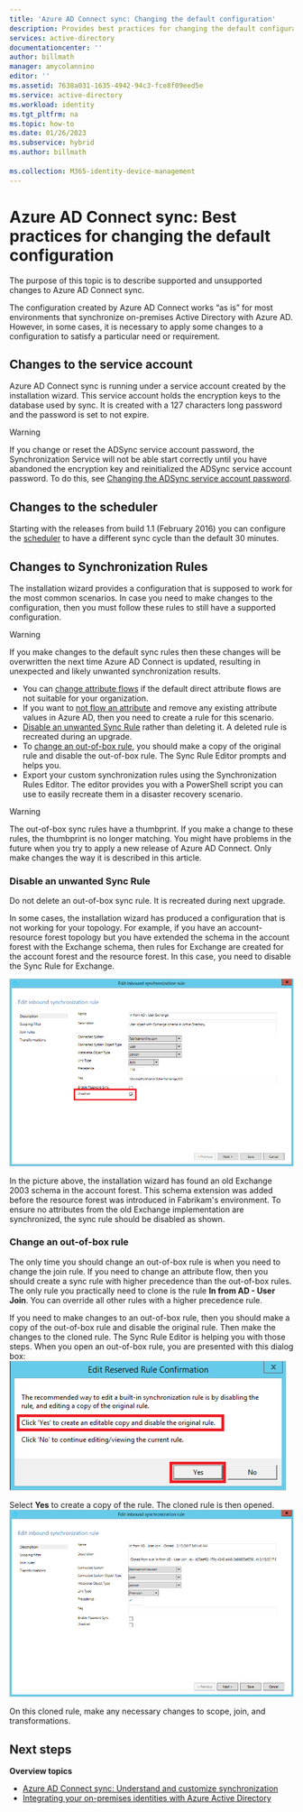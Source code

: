 ```yaml
---
title: 'Azure AD Connect sync: Changing the default configuration'
description: Provides best practices for changing the default configuration of Azure AD Connect sync.
services: active-directory
documentationcenter: ''
author: billmath
manager: amycolannino
editor: ''
ms.assetid: 7638a031-1635-4942-94c3-fce8f09eed5e
ms.service: active-directory
ms.workload: identity
ms.tgt_pltfrm: na
ms.topic: how-to
ms.date: 01/26/2023
ms.subservice: hybrid
ms.author: billmath

ms.collection: M365-identity-device-management
---
```

# Azure AD Connect sync: Best practices for changing the default configuration
The purpose of this topic is to describe supported and unsupported changes to Azure AD Connect sync.

The configuration created by Azure AD Connect works “as is” for most environments that synchronize on-premises Active Directory with Azure AD. However, in some cases, it is necessary to apply some changes to a configuration to satisfy a particular need or requirement.

## Changes to the service account
Azure AD Connect sync is running under a service account created by the installation wizard. This service account holds the encryption keys to the database used by sync. It is created with a 127 characters long password and the password is set to not expire.

> [!WARNING]
> If you change or reset the ADSync service account password, the Synchronization Service will not be able start correctly until you have abandoned the encryption key and reinitialized the ADSync service account password.
> To do this, see [Changing the ADSync service account password](how-to-connect-sync-change-serviceacct-pass.md).

## Changes to the scheduler
Starting with the releases from build 1.1 (February 2016) you can configure the [scheduler](how-to-connect-sync-feature-scheduler.md) to have a different sync cycle than the default 30 minutes.

## Changes to Synchronization Rules
The installation wizard provides a configuration that is supposed to work for the most common scenarios. In case you need to make changes to the configuration, then you must follow these rules to still have a supported configuration.

> [!WARNING]
> If you make changes to the default sync rules then these changes will be overwritten the next time Azure AD Connect is updated, resulting in unexpected and likely unwanted synchronization results.

* You can [change attribute flows](how-to-connect-sync-change-the-configuration.md#other-common-attribute-flow-changes) if the default direct attribute flows are not suitable for your organization.
* If you want to [not flow an attribute](how-to-connect-sync-change-the-configuration.md#do-not-flow-an-attribute) and remove any existing attribute values in Azure AD, then you need to create a rule for this scenario.
* [Disable an unwanted Sync Rule](#disable-an-unwanted-sync-rule) rather than deleting it. A deleted rule is recreated during an upgrade.
* To [change an out-of-box rule](#change-an-out-of-box-rule), you should make a copy of the original rule and disable the out-of-box rule. The Sync Rule Editor prompts and helps you.
* Export your custom synchronization rules using the Synchronization Rules Editor. The editor provides you with a PowerShell script you can use to easily recreate them in a disaster recovery scenario.

> [!WARNING]
> The out-of-box sync rules have a thumbprint. If you make a change to these rules, the thumbprint is no longer matching. You might have problems in the future when you try to apply a new release of Azure AD Connect. Only make changes the way it is described in this article.

### Disable an unwanted Sync Rule
Do not delete an out-of-box sync rule. It is recreated during next upgrade.

In some cases, the installation wizard has produced a configuration that is not working for your topology. For example, if you have an account-resource forest topology but you have extended the schema in the account forest with the Exchange schema, then rules for Exchange are created for the account forest and the resource forest. In this case, you need to disable the Sync Rule for Exchange.

![Disabled sync rule](./media/how-to-connect-sync-best-practices-changing-default-configuration/exchangedisabledrule.png)

In the picture above, the installation wizard has found an old Exchange 2003 schema in the account forest. This schema extension was added before the resource forest was introduced in Fabrikam's environment. To ensure no attributes from the old Exchange implementation are synchronized, the sync rule should be disabled as shown.

### Change an out-of-box rule
The only time you should change an out-of-box rule is when you need to change the join rule. If you need to change an attribute flow, then you should create a sync rule with higher precedence than the out-of-box rules. The only rule you practically need to clone is the rule **In from AD - User Join**. You can override all other rules with a higher precedence rule.

If you need to make changes to an out-of-box rule, then you should make a copy of the out-of-box rule and disable the original rule. Then make the changes to the cloned rule. The Sync Rule Editor is helping you with those steps. When you open an out-of-box rule, you are presented with this dialog box:  
![Warning out of box rule](./media/how-to-connect-sync-best-practices-changing-default-configuration/warningoutofboxrule.png)

Select **Yes** to create a copy of the rule. The cloned rule is then opened.  
![Cloned rule](./media/how-to-connect-sync-best-practices-changing-default-configuration/clonedrule.png)

On this cloned rule, make any necessary changes to scope, join, and transformations.

## Next steps
**Overview topics**

* [Azure AD Connect sync: Understand and customize synchronization](how-to-connect-sync-whatis.md)
* [Integrating your on-premises identities with Azure Active Directory](../whatis-hybrid-identity.md)
